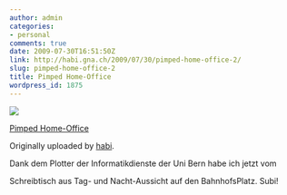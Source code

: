 ```yaml
---
author: admin
categories:
- personal
comments: true
date: 2009-07-30T16:51:50Z
link: http://habi.gna.ch/2009/07/30/pimped-home-office-2/
slug: pimped-home-office-2
title: Pimped Home-Office
wordpress_id: 1875
---
```


[![](http://farm3.static.flickr.com/2442/3772685854_e5856f7be7_m.jpg)](http://www.flickr.com/photos/habi/3772685854/)
   

 
  [Pimped Home-Office](http://www.flickr.com/photos/habi/3772685854/)
    

  Originally uploaded by [habi](http://www.flickr.com/people/habi/).
 



Dank dem Plotter der Informatikdienste der Uni Bern habe ich jetzt vom  

Schreibtisch aus Tag- und Nacht-Aussicht auf den BahnhofsPlatz. Subi!
  

